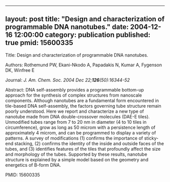 
---
layout: post
title:  "Design and characterization of programmable DNA nanotubes."
date:   2004-12-16 12:00:00
category:  publication
published: true
pmid: 15600335
---

Title: Design and characterization of programmable DNA nanotubes.

Authors: Rothemund PW, Ekani-Nkodo A, Papadakis N, Kumar A, Fygenson DK, Winfree E

Journal: *J. Am. Chem. Soc. 2004 Dec 22;**126**(50):16344-52*

Abstract: DNA self-assembly provides a programmable bottom-up approach for the synthesis of complex structures from nanoscale components. Although nanotubes are a fundamental form encountered in tile-based DNA self-assembly, the factors governing tube structure remain poorly understood. Here we report and characterize a new type of nanotube made from DNA double-crossover molecules (DAE-E tiles). Unmodified tubes range from 7 to 20 nm in diameter (4 to 10 tiles in circumference), grow as long as 50 microm with a persistence length of approximately 4 microm, and can be programmed to display a variety of patterns. A survey of modifications (1) confirms the importance of sticky-end stacking, (2) confirms the identity of the inside and outside faces of the tubes, and (3) identifies features of the tiles that profoundly affect the size and morphology of the tubes. Supported by these results, nanotube structure is explained by a simple model based on the geometry and energetics of B-form DNA.

PMID: 15600335

